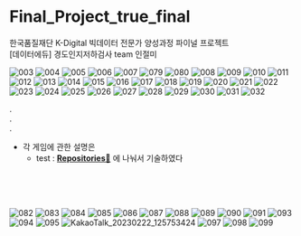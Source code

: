 # Final_Project_true_final <br>
한국품질재단 K-Digital 빅데이터 전문가 양성과정 파이널 프로젝트 <br>
[데이터에듀] 경도인지저하검사 team 인절미 <br>

![003](https://user-images.githubusercontent.com/120777172/220516785-20b1811c-d355-402a-b4ce-57596c0a79bf.jpg)
![004](https://user-images.githubusercontent.com/120777172/220516817-0f56c8c8-5ee9-44f6-85a0-c27565f25f0b.jpg)
![005](https://user-images.githubusercontent.com/120777172/220516823-16bc9882-97a8-4bb1-9f73-a50ee927617c.jpg)
![006](https://user-images.githubusercontent.com/120777172/220516826-bf2c1e7c-9920-4fb9-94e8-3fd9b1444675.jpg)
![007](https://user-images.githubusercontent.com/120777172/220516829-48fa5ffa-53f5-4460-8b8b-62a947d39adb.jpg)
![079](https://user-images.githubusercontent.com/120777172/220516847-53f73072-8dc8-498a-abbd-041be862947f.jpg)
![080](https://user-images.githubusercontent.com/120777172/220516852-5a3b1740-4c32-48f7-a5f0-ea6764449ae2.jpg)
![008](https://user-images.githubusercontent.com/120777172/220516890-9a73d948-d367-443f-9630-bbd1913392a6.jpg)
![009](https://user-images.githubusercontent.com/120777172/220516895-a6bec39c-ead5-4d3f-8f1a-34d64ee51570.jpg)
![010](https://user-images.githubusercontent.com/120777172/220516899-6dc899bf-fe67-4f40-b4d4-e232b8bdb2eb.jpg)
![011](https://user-images.githubusercontent.com/120777172/220516901-bc89be44-0a9e-4caa-b9c5-e07df8bd66a6.jpg)
![012](https://user-images.githubusercontent.com/120777172/220516908-a17241bb-178b-4053-885a-709b5d3e2e90.jpg)
![013](https://user-images.githubusercontent.com/120777172/220516911-be896ab6-190d-4d73-9abc-17d3f03f2f33.jpg)
![014](https://user-images.githubusercontent.com/120777172/220516913-b97350f7-7396-4975-bd78-bc8c094cc518.jpg)
![015](https://user-images.githubusercontent.com/120777172/220516917-46fa8c27-8807-4118-b55d-f4f527c2aa4f.jpg)
![016](https://user-images.githubusercontent.com/120777172/220516921-66087e44-dbb0-480e-bb90-55e5da411a5b.jpg)
![017](https://user-images.githubusercontent.com/120777172/220516923-dc2ec25d-a639-4e7a-a758-c173d5e3a247.jpg)
![018](https://user-images.githubusercontent.com/120777172/220516925-7230a988-bbd9-4119-932e-748fe59de479.jpg)
![019](https://user-images.githubusercontent.com/120777172/220516929-0ddb5938-5450-4853-bfab-919f901a80a6.jpg)
![020](https://user-images.githubusercontent.com/120777172/220516931-74b658fb-2e63-4c23-ba71-2117365fc44b.jpg)
![021](https://user-images.githubusercontent.com/120777172/220516934-12dca4e6-5086-4a80-8379-17434d7536c1.jpg)
![022](https://user-images.githubusercontent.com/120777172/220516936-bc127bce-c794-4e79-874c-a5d548763b30.jpg)
![023](https://user-images.githubusercontent.com/120777172/220516938-0b65adf3-5024-488d-9d37-9aa6ae6995f7.jpg)
![024](https://user-images.githubusercontent.com/120777172/220516940-9599074a-cbf2-40d3-919d-08a6717b121e.jpg)
![025](https://user-images.githubusercontent.com/120777172/220516941-d5e11db6-d89b-469e-bbc4-cabfbaffdae5.jpg)
![026](https://user-images.githubusercontent.com/120777172/220516944-89f96955-d7c3-48ba-a4dd-8007939659d8.jpg)
![027](https://user-images.githubusercontent.com/120777172/220516948-496317ad-5a31-4f5b-9544-40e48ea1a522.jpg)
![028](https://user-images.githubusercontent.com/120777172/220516951-094c9333-4e6c-422f-b9ae-e08cc6ce50cd.jpg)
![029](https://user-images.githubusercontent.com/120777172/220516953-38b5856d-aab6-4f00-9ac7-e4c885b1a221.jpg)
![030](https://user-images.githubusercontent.com/120777172/220516955-55790e25-0487-4c50-82c1-b6dcee2d3dd7.jpg)
![031](https://user-images.githubusercontent.com/120777172/220516957-c68d3a2d-5ab8-42cc-93ca-580c9446bdc5.jpg)
![032](https://user-images.githubusercontent.com/120777172/220516989-4e2d2154-3cef-454b-ba09-c735cd274a2d.jpg)

.<br>
.<br>
.<br>
- 각 게임에 관한 설명은 
    - test : **[Repositories📘](https://github.com/tenderisthenightt/Final_test.git)**
에 나눠서 기술하였다
<br>
<Br>
<br>

![082](https://user-images.githubusercontent.com/120777172/220518266-1392eb75-b74f-4bab-ba3a-e44384cf6e08.jpg)
![083](https://user-images.githubusercontent.com/120777172/220518272-07256681-7057-4ac4-8706-37bf87c56237.jpg)
![084](https://user-images.githubusercontent.com/120777172/220518274-438e7fc9-15bd-43f5-838c-dfcfa8a3ee5b.jpg)
![085](https://user-images.githubusercontent.com/120777172/220518276-241c1de3-33a2-45ab-80f4-81d957fa27d2.jpg)
![086](https://user-images.githubusercontent.com/120777172/220518283-53572bc6-9ca9-4c1f-83bf-5114cf2f22cd.jpg)
![087](https://user-images.githubusercontent.com/120777172/220518285-9657d113-2d34-4f5b-b692-3118786d8442.jpg)
![088](https://user-images.githubusercontent.com/120777172/220518288-a642c65e-ee58-4778-838f-6d58a792bb71.jpg)
![089](https://user-images.githubusercontent.com/120777172/220518290-9a5525e1-69e3-4c41-a087-94e3cb11f588.jpg)
![090](https://user-images.githubusercontent.com/120777172/220518292-5ea63169-2fb4-40e8-afc9-b89fb47d2f00.jpg)
![091](https://user-images.githubusercontent.com/120777172/220518294-697e006c-5664-41f8-97d9-0e8098b3bf30.jpg)
![093](https://user-images.githubusercontent.com/120777172/220518389-823cde7e-ac02-4386-9771-82d95c400563.jpg)
![094](https://user-images.githubusercontent.com/120777172/220518393-439f14ec-3b95-4a0c-8a2f-cfce3e75453c.jpg)
![095](https://user-images.githubusercontent.com/120777172/220518394-56365aca-6b37-4e5f-8def-eb79544dea28.jpg)
![KakaoTalk_20230222_125753424](https://user-images.githubusercontent.com/120777172/220518312-ae253d06-529e-4889-b20d-0271c0b1c4a1.png)
![097](https://user-images.githubusercontent.com/120777172/220518331-ea55a11e-0fd1-4993-9fa0-1198e995dc57.jpg)
![098](https://user-images.githubusercontent.com/120777172/220518338-1e9f5667-0025-4b90-acf8-6a84bf6233b2.jpg)
![099](https://user-images.githubusercontent.com/120777172/220518341-5c84d60e-a314-45b0-a6f3-b6746eb60810.jpg)



